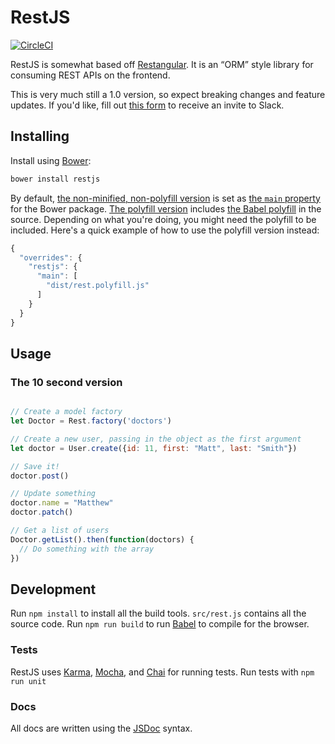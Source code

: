 # RestJS
[![CircleCI](https://circleci.com/gh/daviesgeek/restjs.svg?style=svg)](https://circleci.com/gh/daviesgeek/restjs)

RestJS is somewhat based off [Restangular](https://github.com/mgonto/restangular). It is an “ORM” style library for consuming REST APIs on the frontend.

This is very much still a 1.0 version, so expect breaking changes and feature updates. If you'd like, fill out [this form](http://goo.gl/forms/K3noZAe0MX1j8OjT2) to receive an invite to Slack.

## Installing

Install using [Bower](http://bower.io):

```js
bower install restjs
```

By default, [the non-minified, non-polyfill version](https://github.com/daviesgeek/restjs/blob/master/dist/rest.js) is set as [the `main` property](https://github.com/bower/spec/blob/master/json.md#main) for the Bower package. [The polyfill version](https://github.com/daviesgeek/restjs/blob/master/dist/rest.polyfill.js) includes [the Babel polyfill](https://babeljs.io/docs/usage/polyfill/) in the source. Depending on what you're doing, you might need the polyfill to be included. Here's a quick example of how to use the polyfill version instead:

```js
{
  "overrides": {
    "restjs": {
      "main": [
        "dist/rest.polyfill.js"
      ]
    }
  }
}
```

## Usage

### The 10 second version

```js

// Create a model factory
let Doctor = Rest.factory('doctors')

// Create a new user, passing in the object as the first argument
let doctor = User.create({id: 11, first: "Matt", last: "Smith"})

// Save it!
doctor.post()

// Update something
doctor.name = "Matthew"
doctor.patch()

// Get a list of users
Doctor.getList().then(function(doctors) {
  // Do something with the array
})

```

## Development

Run `npm install` to install all the build tools. `src/rest.js` contains all the source code. Run `npm run build` to run [Babel](https://babeljs.io/) to compile for the browser.

### Tests

RestJS uses [Karma](https://karma-runner.github.io), [Mocha](https://mochajs.org/), and [Chai](http://chaijs.com/) for running tests.
Run tests with `npm run unit`

### Docs

All docs are written using the [JSDoc](http://usejsdoc.org/) syntax.